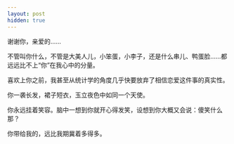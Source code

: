 ```yaml
---
layout: post
hidden: true
---
```

谢谢你，亲爱的……

不管叫你什么，不管是大美人儿，小笨蛋，小李子，还是什么串儿、鸭蛋脸……都远远比不上“你”在我心中的分量。

喜欢上你之前，我甚至从统计学的角度几乎快要放弃了相信恋爱这件事的真实性。

你一袭长发，裙子短衣，玉立夜色中如同一个天使。

你永远挂着笑容。脑中一想到你就开心得发笑，设想到你大概又会说：傻笑什么那？

你带给我的，远比我期冀着多得多。